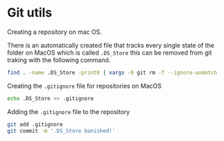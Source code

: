 # Git utils

Creating a repository on mac OS.

There is an automatically created file that tracks every single state of the folder on MacOS which is called `.DS_Store` this can be removed from git traking with the following command.

```bash
find . -name .DS_Store -print0 | xargs -0 git rm -f --ignore-unmatch
```

Creating the `.gitignore` file for repositories on MacOS

```bash
echo .DS_Store >> .gitignore
```

Adding the `.gitignore` file to the repository

```bash
git add .gitignore
git commit -m '.DS_Store banished!'
```